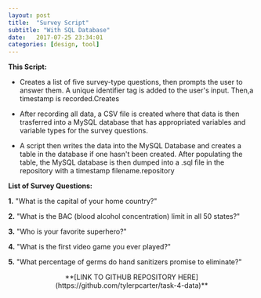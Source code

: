 ```yaml
---
layout: post
title:  "Survey Script"
subtitle: "With SQL Database"
date:   2017-07-25 23:34:01
categories: [design, tool]
---
```

**This Script:**

* Creates a list of five survey-type questions, then prompts the user to answer them. A unique identifier tag is added to the user's input. Then,a timestamp is recorded.Creates

* After recording all data, a CSV file is created where that data is then trasferred into a MySQL database that has appropriated variables and variable types for the survey questions. 

* A script then writes the data into the MySQL Database and creates a table in the database if one hasn't been created. After populating the table, the MySQL database is then dumped into a .sql file in the
repository with a timestamp filename.repository






**List of Survey Questions:**

  **1.** "What is the capital of your home country?"

  **2.** "What is the BAC (blood alcohol concentration) limit in all 50 states?"

  **3.** "Who is your favorite superhero?"

  **4.** "What is the first video game you ever played?"

  **5.** "What percentage of germs do hand sanitizers promise to eliminate?"


<p style="text-align: center;">**[LINK TO GITHUB REPOSITORY HERE](https://github.com/tylerpcarter/task-4-data)**</p>

